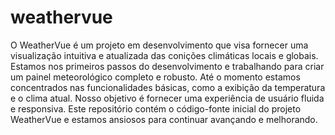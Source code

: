 # weathervue

O WeatherVue é um projeto em desenvolvimento que visa fornecer uma visualização intuitiva e atualizada das conições climáticas locais e globais. Estamos nos primeiros passos do desenvolvimento e trabalhando para criar um painel meteorológico completo e robusto. Até o momento estamos concentrados nas funcionalidades básicas, como a exibição da temperatura e o clima atual. Nosso objetivo é fornecer uma experiência de usuário fluida e responsiva. Este repositório contém o código-fonte inicial do projeto WeatherVue e estamos ansiosos para continuar avançando e melhorando.
